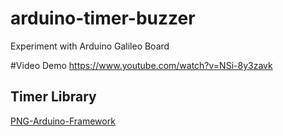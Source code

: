 # arduino-timer-buzzer
Experiment with Arduino Galileo Board

#Video Demo
https://www.youtube.com/watch?v=NSi-8y3zavk

## Timer Library
[PNG-Arduino-Framework](https://github.com/aron-bordin/PNG-Arduino-Framework)

